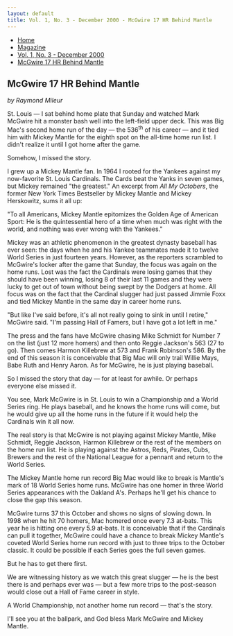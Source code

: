 ```yaml
---
layout: default
title: Vol. 1, No. 3 - December 2000 - McGwire 17 HR Behind Mantle
---
```

<nav class="breadcrumb" aria-label="breadcrumbs">
  <ul>
    <li><a href="{{ site.url }}{{ site.baseurl }}/index.html">Home</a></li>
    <li><a href="../magazine-home.html">Magazine</a></li>
    <li><a href="bi_vol_1_no_3_home.html">Vol. 1, No. 3 - December 2000</a></li>
    <li class="is-active"><a href="#" aria-current="page">McGwire 17 HR Behind Mantle</a></li>
  </ul>
</nav>

<section class="storycontent">
  <h1>McGwire 17 HR Behind Mantle</H2>
  <p><em>by Raymond Mileur</em><p>

  <p>
    St. Louis &mdash; I sat behind home plate that Sunday and watched Mark McGwire hit a monster bash well into the left-field upper deck.  This was Big Mac's second home run of the day &mdash; the 536<sup>th</sup> of his career &mdash; and it tied him with Mickey Mantle for the eighth spot on the all-time home run list. I didn't realize it until I got home after the game.
  </p>

  <p>
    Somehow, I missed the story.
  </p>

  <p>
    I grew up a Mickey Mantle fan. In 1964 I rooted for the Yankees against my now-favorite St. Louis Cardinals. The Cards beat the Yanks in seven games, but Mickey remained "the greatest." An excerpt from <em>All My Octobers</em>, the former New York Times Bestseller by Mickey Mantle and Mickey Herskowitz, sums it all up:
  </p>

  <p>
    "To all Americans, Mickey Mantle epitomizes the Golden Age of American Sport: He is the quintessential hero of a time when much was right with the world, and nothing was ever wrong with the Yankees."
  </p>

  <p>
    Mickey was an athletic phenomenon in the greatest dynasty baseball has ever seen: the days when he and his Yankee teammates made it to twelve World Series in just fourteen years. However, as the reporters scrambled to McGwire's locker after the game that Sunday, the focus was again on the home runs. Lost was the fact the Cardinals were losing games that they should have been winning, losing 8 of their last 11 games and they were lucky to get out of town without being swept by the Dodgers at home.  All focus was on the fact that the Cardinal slugger had just passed Jimmie Foxx and tied Mickey Mantle in the same day in career home runs.
  </p>

  <p>
    "But like I've said before, it's all not really going to sink in until I retire," McGwire said. "I'm passing Hall of Famers, but I have got a lot left in me."
  </p>

  <p>
    The press and the fans have McGwire chasing Mike Schmidt for Number 7 on the list (just 12 more homers) and then onto Reggie Jackson's 563 (27 to go). Then comes Harmon Killebrew at 573 and Frank Robinson's 586. By the end of this season it is conceivable that Big Mac will only trail Willie Mays, Babe Ruth and Henry Aaron. As for McGwire, he is just playing baseball.
  </p>

  <p>
    So I missed the story that day &mdash; for at least for awhile. Or perhaps everyone else missed it.
  </p>

  <p>
    You see, Mark McGwire is in St. Louis to win a Championship and a World Series ring. He plays baseball, and he knows the home runs will come, but he would give up all the home runs in the future if it would help the Cardinals win it all now.
  </p>

  <p>
    The real story is that McGwire is not playing against Mickey Mantle, Mike Schmidt, Reggie Jackson, Harmon Killebrew or the rest of the members on the home run list. He is playing against the Astros, Reds, Pirates, Cubs, Brewers and the rest of the National League for a pennant and return to the World Series.
  </p>

  <p>
    The Mickey Mantle home run record Big Mac would like to break is Mantle's mark of 18 World Series home runs. McGwire has one homer in three World Series appearances with the Oakland A's. Perhaps he'll get his chance to close the gap this season.
  </p>

  <p>
    McGwire turns 37 this October and shows no signs of slowing down. In 1998 when he hit 70 homers, Mac homered once every 7.3 at-bats. This year he is hitting one every 5.9 at-bats. It is conceivable that if the Cardinals can pull it together, McGwire could have a chance to break Mickey Mantle's coveted World Series home run record with just to three trips to the October classic. It could be possible if each Series goes the full seven games.
  </p>

  <p>
    But he has to get there first.
  </p>

  <p>
    We are witnessing history as we watch this great slugger &mdash; he is the best there is and perhaps ever was &mdash; but a few more trips to the post-season would close out a Hall of Fame career in style.
  </p>

  <p>
    A World Championship, not another home run record &mdash; that's the story.
  </p>

  <p>
    I'll see you at the ballpark, and God bless Mark McGwire and Mickey Mantle.
  </p>

</section>
